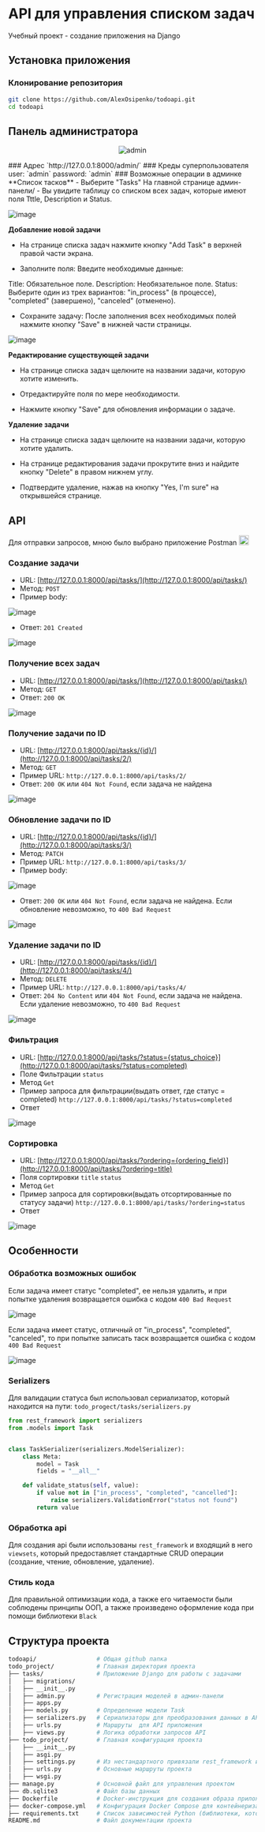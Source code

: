 # API для управления списком задач
Учебный проект - создание приложения на Django

## Установка приложения
### Клонирование репозитория
```bash
git clone https://github.com/AlexOsipenko/todoapi.git
cd todoapi
```
## Панель администратора
<p align="center">
 <img src="https://github.com/user-attachments/assets/f730c318-6c8c-4212-a31e-06934d82ca2d" alt="admin">
</p>
### Адрес
`http://127.0.0.1:8000/admin/`
### Креды суперпользователя
user: `admin`
password: `admin`
### Возможные операции в админке
**Список тасков**
- Выберите "Tasks" На главной странице админ-панели/
- Вы увидите таблицу со списком всех задач, которые имеют поля Tttle, Description и Status.
 
![image](https://github.com/user-attachments/assets/a380569f-ad78-461d-8c37-ef15f8f3b1de)


**Добавление новой задачи**
- На странице списка задач нажмите кнопку "Add Task" в верхней правой части экрана.

- Заполните поля: Введите необходимые данные:

Title: Обязательное поле.
Description: Необязательное поле.
Status: Выберите один из трех вариантов: "in_process" (в процессе), "completed" (завершено), "canceled" (отменено).
- Сохраните задачу: После заполнения всех необходимых полей нажмите кнопку "Save" в нижней части страницы.

![image](https://github.com/user-attachments/assets/26983e80-3ea0-435d-9e83-1b2818ccfccf)

**Редактирование существующей задачи**
- На странице списка задач щелкните на названии задачи, которую хотите изменить.

- Отредактируйте поля по мере необходимости.

- Нажмите кнопку "Save" для обновления информации о задаче.

**Удаление задачи**
- На странице списка задач щелкните на названии задачи, которую хотите удалить.

- На странице редактирования задачи прокрутите вниз и найдите кнопку "Delete" в правом нижнем углу.

- Подтвердите удаление, нажав на кнопку "Yes, I'm sure" на открывшейся странице.
## API
Для отправки запросов, мною было выбрано приложение Postman 
<img src="https://github.com/user-attachments/assets/71dca4a1-7847-4417-b458-ba392b09afc2" width="20" alt="postman">

### **Создание задачи**
- URL: [http://127.0.0.1:8000/api/tasks/](http://127.0.0.1:8000/api/tasks/)
- Метод: `POST`
- Пример body:

![image](https://github.com/user-attachments/assets/2a477af0-2df8-4429-a5fa-96fdffc28717)

- Ответ: `201 Created`

![image](https://github.com/user-attachments/assets/fb94e478-45f6-4b67-aa58-ba2a9d434166)

### **Получение всех задач**
- URL: [http://127.0.0.1:8000/api/tasks/](http://127.0.0.1:8000/api/tasks/)
- Метод: `GET`
- Ответ: `200 OK`

![image](https://github.com/user-attachments/assets/e97f9094-69e9-428b-887f-0db202e4e8b6)


### **Получение задачи по ID**
- URL: [http://127.0.0.1:8000/api/tasks/{id}/](http://127.0.0.1:8000/api/tasks/2/)
- Метод: `GET`
- Пример URL: `http://127.0.0.1:8000/api/tasks/2/`
- Ответ: `200 OK` или `404 Not Found`, если задача не найдена

 
![image](https://github.com/user-attachments/assets/9f5d336f-46f3-4954-9576-04b7036bfb39)

### **Обновление задачи по ID**
- URL: [http://127.0.0.1:8000/api/tasks/{id}/](http://127.0.0.1:8000/api/tasks/3/)
- Метод: `PATCH`
- Пример URL: `http://127.0.0.1:8000/api/tasks/3/`
- Пример body:

![image](https://github.com/user-attachments/assets/e609af06-f948-4104-861d-ca3f8f092c0d)

- Ответ: `200 OK` или `404 Not Found`, если задача не найдена. Если обновление невозможно, то `400 Bad Request`

![image](https://github.com/user-attachments/assets/4f15f80f-4f21-4576-8dc8-9dddcd559070)

### **Удаление задачи по ID**
- URL: [http://127.0.0.1:8000/api/tasks/{id}/](http://127.0.0.1:8000/api/tasks/4/)
- Метод: `DELETE`
- Пример URL: `http://127.0.0.1:8000/api/tasks/4/`
- Ответ: `204 No Content` или `404 Not Found`, если задача не найдена. Если удаление невозможно, то `400 Bad Request`

![image](https://github.com/user-attachments/assets/812748e9-dcbb-4cee-a24d-f7ba215f9beb)

### **Фильтрация**
- URL: [http://127.0.0.1:8000/api/tasks/?status={status_choice}](http://127.0.0.1:8000/api/tasks/?status=completed)
- Поле Фильтрации `status`
- Метод `Get`
- Пример запроса для фильтрации(выдать ответ, где статус = completed) `http://127.0.0.1:8000/api/tasks/?status=completed`
- Ответ

![image](https://github.com/user-attachments/assets/fa662d60-a23d-4d3a-a135-1cf48505d40f)

### Сортировка
- URL: [http://127.0.0.1:8000/api/tasks/?ordering={ordering_field}](http://127.0.0.1:8000/api/tasks/?ordering=title)
- Поля сортировки `title` `status`
- Метод `Get`
- Пример запроса для сортировки(выдать отсортированные по статусу задачи) `http://127.0.0.1:8000/api/tasks/?ordering=status`
- Ответ

![image](https://github.com/user-attachments/assets/831b7ab2-6a74-44e1-8983-b5e17e203895)


## Особенности
### Обработка возможных ошибок
Если задача имеет статус "completed", ее нельзя удалить, и при попытке удаления возвращается ошибка с кодом `400 Bad Request`

![image](https://github.com/user-attachments/assets/5ea36441-6b0f-4b50-9dbc-96992f5cf803)

Если задача имеет статус, отличный от "in_process", "completed", "canceled", то при попытке записать таск возвращается ошибка с кодом `400 Bad Request`

![image](https://github.com/user-attachments/assets/24824d75-0adf-44a9-b0f6-32205b263b55)

### Serializers
Для валидации статуса был использовал сериализатор, который находится на пути: `todo_progect/tasks/serializers.py`

```python
from rest_framework import serializers
from .models import Task


class TaskSerializer(serializers.ModelSerializer):
    class Meta:
        model = Task
        fields = "__all__"

    def validate_status(self, value):
        if value not in ["in_process", "completed", "cancelled"]:
            raise serializers.ValidationError("status not found")
        return value
```
### Обработка api
Для создания api были использованы `rest_framework` и входящий в него `viewsets`, который предоставляет стандартные CRUD операции (создание, чтение, обновление, удаление). 
### Стиль кода
Для правильной оптимизации кода, а также его читаемости были соблюдены принципы ООП, а также произведено оформление кода при помощи библиотеки `Black`

## Структура проекта
```bash
todoapi/                 # Общая github папка
todo_project/            # Главная директория проекта
├── tasks/               # Приложение Django для работы с задачами
│   ├── migrations/      
│   ├── __init__.py      
│   ├── admin.py         # Регистрация моделей в админ-панели
│   ├── apps.py          
│   ├── models.py        # Определение модели Task
│   ├── serializers.py   # Сериализаторы для преобразования данных в API и валидация статуса
│   ├── urls.py          # Маршруты  для API приложения
│   ├── views.py         # Логика обработки запросов API
├── todo_project/        # Главная конфигурация проекта
│   ├── __init__.py      
│   ├── asgi.py          
│   ├── settings.py      # Из нестандартного привязали rest_framework и приложение tasks
│   ├── urls.py          # Основные маршруты проекта
│   ├── wsgi.py          
├── manage.py            # Основной файл для управления проектом
├── db.sqlite3           # Файл базы данных
├── Dockerfile           # Docker-инструкция для создания образа приложения
├── docker-compose.yml   # Конфигурация Docker Compose для контейнеризации проекта
├── requirements.txt     # Список зависимостей Python (библиотеки, которые необходимо установить)
README.md                # Файл документации проекта
```
